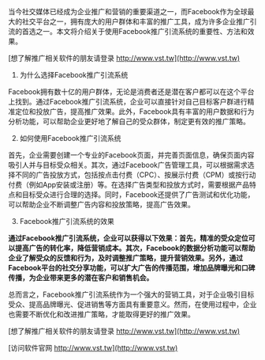 当今社交媒体已经成为企业推广和营销的重要渠道之一，而Facebook作为全球最大的社交平台之一，拥有庞大的用户群体和丰富的推广工具，成为许多企业推广引流的首选之一。本文将介绍关于使用Facebook推广引流系统的重要性、方法和效果。

[想了解推广相关软件的朋友请登录 http://www.vst.tw](http://www.vst.tw)

1. 为什么选择Facebook推广引流系统

Facebook拥有数十亿的用户群体，无论是消费者还是潜在客户都可以在这个平台上找到。通过Facebook推广引流系统，企业可以直接针对自己目标客户群进行精准定位和投放广告，提高推广效果。此外，Facebook具有丰富的用户数据和行为分析功能，可以帮助企业更好地了解自己的受众群体，制定更有效的推广策略。

2. 如何使用Facebook推广引流系统

首先，企业需要创建一个专业的Facebook页面，并完善页面信息，确保页面内容吸引人并与目标受众相关。其次，通过Facebook广告管理工具，可以根据需求选择不同的广告投放方式，包括按点击付费（CPC）、按展示付费（CPM）或按行动付费（例如App安装或注册）等。在选择广告类型和投放方式时，需要根据产品特点和目标受众进行合理的选择。同时，Facebook还提供了广告测试和优化功能，可以帮助企业不断调整广告内容和投放策略，提高广告效果。

3. Facebook推广引流系统的效果

**通过Facebook推广引流系统，企业可以获得以下效果：首先，精准的受众定位可以提高广告的转化率，降低营销成本。其次，Facebook的数据分析功能可以帮助企业了解受众的反馈和行为，及时调整推广策略，提升营销效果。另外，通过Facebook平台的社交分享功能，可以扩大广告的传播范围，增加品牌曝光和口碑传播，为企业带来更多的潜在客户和销售机会。**

总而言之，Facebook推广引流系统作为一个强大的营销工具，对于企业吸引目标受众、提高品牌曝光、促进销售等方面具有重要意义。然而，在使用过程中，企业也需要不断优化和改进推广策略，才能取得更好的推广效果。

[想了解推广相关软件的朋友请登录 http://www.vst.tw](http://www.vst.tw)


[访问软件官网 http://www.vst.tw](http://www.vst.tw)
